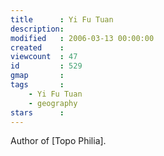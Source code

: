 ```yaml
---
title      : Yi Fu Tuan
description: 
modified   : 2006-03-13 00:00:00
created    : 
viewcount  : 47
id         : 529
gmap       : 
tags       :
    - Yi Fu Tuan
    - geography
stars      : 
---
```


Author of [Topo Philia].

